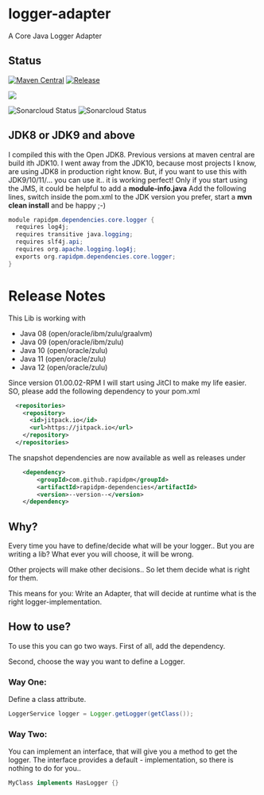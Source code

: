 # logger-adapter
A Core Java Logger Adapter

## Status
[![Maven Central](https://maven-badges.herokuapp.com/maven-central/org.rapidpm/rapidpm-logger-adapter/badge.svg)](https://maven-badges.herokuapp.com/maven-central/org.rapidpm/rapidpm-logger-adapter)
[![Release](https://jitpack.io/v/svenruppert/logger-adapter.svg)](https://jitpack.io/#svenruppert/logger-adapter)

[![](https://jitci.com/gh/svenruppert/logger-adapter/svg)](https://jitci.com/gh/svenruppert/logger-adapter)

![Sonarcloud Status](https://sonarcloud.io/api/project_badges/measure?project=svenruppert_logger-adapter&metric=security_rating)
![Sonarcloud Status](https://sonarcloud.io/api/project_badges/measure?project=svenruppert_logger-adapter&metric=sqale_rating)

## JDK8 or JDK9 and above
I compiled this with the Open JDK8.
Previous versions at maven central are build ith JDK10.
I went away from the JDK10, because most projects I know, are using JDK8 in production right know.
But, if you want to use this with JDK9/10/11/... you can use it.. it is working perfect!
Only if you start using the JMS, it could be helpful to add a **module-info.java**
Add the following lines, switch inside the pom.xml to the JDK version you prefer,
start a **mvn clean install** and be happy ;-)

```java
module rapidpm.dependencies.core.logger {
  requires log4j;
  requires transitive java.logging;
  requires slf4j.api;
  requires org.apache.logging.log4j;
  exports org.rapidpm.dependencies.core.logger;
}
```

# Release Notes
This Lib is working with
 * Java 08 (open/oracle/ibm/zulu/graalvm)
 * Java 09 (open/oracle/ibm/zulu)
 * Java 10 (open/oracle/zulu)
 * Java 11 (open/oracle/zulu)
 * Java 12 (open/oracle/zulu)
 
Since version 01.00.02-RPM I will start using JitCI to make my life easier.
SO, please add the following dependency to your pom.xml

```xml
  <repositories>
    <repository>
      <id>jitpack.io</id>
      <url>https://jitpack.io</url>
    </repository>
  </repositories>
``` 

The snapshot dependencies are now available as well as releases under

```xml
	<dependency>
	    <groupId>com.github.rapidpm</groupId>
	    <artifactId>rapidpm-dependencies</artifactId>
	    <version>--version--</version>
	</dependency>
```

## Why?
Every time you have to define/decide what will be your logger.. But you are writing a lib?
What ever you will choose, it will be wrong.

Other projects will make other decisions.. So let them decide what is right for them.

This means for you: Write an Adapter, that will decide at runtime what is the right 
logger-implementation.

## How to use?
To use this you can go two ways.
First of all, add the dependency.

Second, choose the way you want to define a Logger.

### Way One:
Define a class attribute.

```java
LoggerService logger = Logger.getLogger(getClass());
```

### Way Two:
You can implement an interface, that will give you a method to get the logger.
The interface provides a default - implementation, so there is nothing to do for you..

```java
MyClass implements HasLogger {}

```


